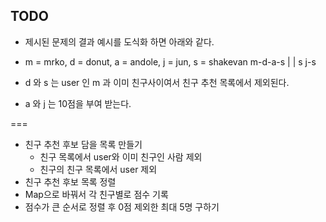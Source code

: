 ## TODO

- 제시된 문제의 결과 예시를 도식화 하면 아래와 같다.
- m = mrko, d = donut, a = andole, j = jun, s = shakevan
  m-d-a-s
  | |
  s j-s

- d 와 s 는 user 인 m 과 이미 친구사이여서 친구 추천 목록에서 제외된다.
- a 와 j 는 10점을 부여 받는다.

===

- 친구 추천 후보 담을 목록 만들기
  - 친구 목록에서 user와 이미 친구인 사람 제외
  - 친구의 친구 목록에서 user 제외
- 친구 추천 후보 목록 정렬
- Map으로 바꿔서 각 친구별로 점수 기록
- 점수가 큰 순서로 정렬 후 0점 제외한 최대 5명 구하기
